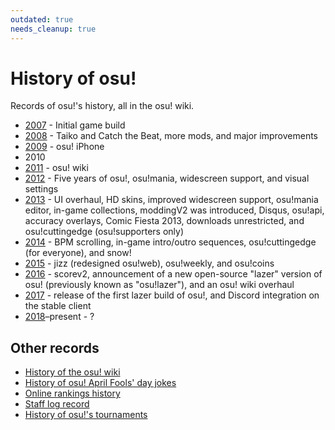 ```yaml
---
outdated: true
needs_cleanup: true
---
```


# History of osu!

Records of osu!'s history, all in the osu! wiki.

- [2007](2007) - Initial game build
- [2008](2008) - Taiko and Catch the Beat, more mods, and major improvements
- [2009](2009) - osu! iPhone
- 2010
- [2011](2011) - osu! wiki
- [2012](2012) - Five years of osu!, osu!mania, widescreen support, and visual settings
- [2013](2013) - UI overhaul, HD skins, improved widescreen support, osu!mania editor, in-game collections, moddingV2 was introduced, Disqus, osu!api, accuracy overlays, Comic Fiesta 2013, downloads unrestricted, and osu!cuttingedge (osu!supporters only)
- [2014](2014) - BPM scrolling, in-game intro/outro sequences, osu!cuttingedge (for everyone), and snow!
- [2015](2015) - jizz (redesigned osu!web), osu!weekly, and osu!coins
- [2016](2016) - scorev2, announcement of a new open-source "lazer" version of osu! (previously known as "osu!lazer"), and an osu! wiki overhaul
- [2017](2017) - release of the first lazer build of osu!, and Discord integration on the stable client
- [2018](2018)–present - ?

## Other records

- [History of the osu! wiki](osu!_wiki)
- [History of osu! April Fools' day jokes](April_Fools)
- [Online rankings history](Online_rankings)
- [Staff log record](/wiki/People/The_Team/Staff_Log)
- [History of osu!'s tournaments](/wiki/Tournaments)
